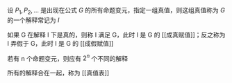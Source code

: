 ---
---

设 $P_{1},P_{2},\dots$ 是出现在公式 $G$ 的所有命题变元，指定一组真值，则这组真值称为 $G$ 的一个解释常记为 $I$


如果 G 在解释 I 下是真的，则称 I 满足 G，此时 I 是 G 的 [[成真赋值]]；反之称为 I 弄假于 G，此时 I 是 G 的 [[成假赋值]]

若有 n 个命题变元，则应有 $2^{n}$ 个不同的解释

所有的解释合在一起，称为 [[真值表]]
